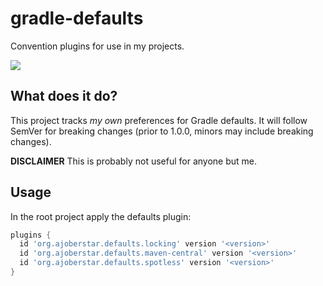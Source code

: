 # gradle-defaults

Convention plugins for use in my projects.

![](https://github.com/ajoberstar/gradle-defaults/workflows/.github/workflows/ci.yaml/badge.svg)

## What does it do?

This project tracks _my own_ preferences for Gradle defaults. It will follow SemVer for breaking changes (prior to 1.0.0, minors may include breaking changes).

**DISCLAIMER** This is probably not useful for anyone but me.

## Usage

In the root project apply the defaults plugin:

```groovy
plugins {
  id 'org.ajoberstar.defaults.locking' version '<version>'
  id 'org.ajoberstar.defaults.maven-central' version '<version>'
  id 'org.ajoberstar.defaults.spotless' version '<version>'
}
```
